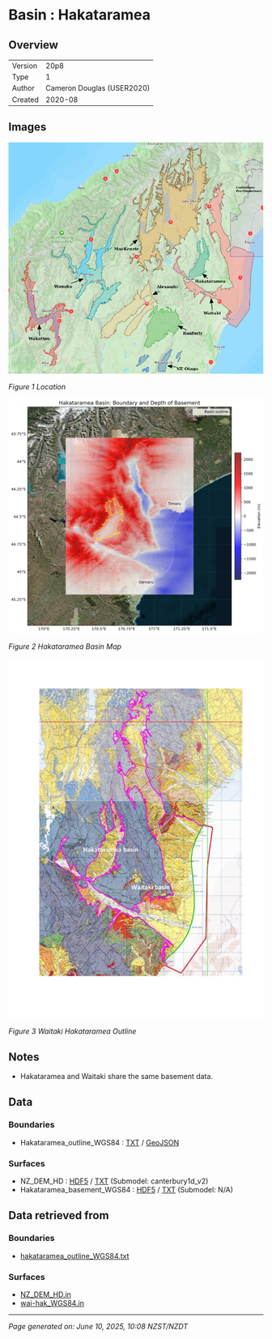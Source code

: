 # Basin : Hakataramea

## Overview
|         |                     |
|---------|---------------------|
| Version | 20p8           |
| Type    | 1        |
| Author  | Cameron Douglas (USER2020)            |
| Created | 2020-08           |


## Images
![](../images/maps/SI_mid.png)

*Figure 1 Location*

![](../images/regional/Hakataramea_basin_map.png)

*Figure 2 Hakataramea Basin Map*

![](../images/basins/waitaki_hakataramea_outline.jpg)

*Figure 3 Waitaki Hakataramea Outline*


## Notes
- Hakataramea and Waitaki share the same basement data.

## Data
### Boundaries
- Hakataramea_outline_WGS84 : [TXT](../../velocity_modelling/data/regional/Hakataramea/Hakataramea_outline_WGS84.txt) / [GeoJSON](../../velocity_modelling/data/regional/Hakataramea/Hakataramea_outline_WGS84.geojson)

### Surfaces
- NZ_DEM_HD : [HDF5](../../velocity_modelling/data/global/surface/NZ_DEM_HD.h5) / [TXT](../../velocity_modelling/data/global/surface/NZ_DEM_HD.in) (Submodel: canterbury1d_v2)
- Hakataramea_basement_WGS84 : [HDF5](../../velocity_modelling/data/regional/Hakataramea/Hakataramea_basement_WGS84.h5) / [TXT](../../velocity_modelling/data/regional/Hakataramea/Hakataramea_basement_WGS84.in) (Submodel: N/A)

## Data retrieved from
### Boundaries
- [hakataramea_outline_WGS84.txt](https://github.com/ucgmsim/Velocity-Model/tree/main/Data/USER20_BASINS/hakataramea_outline_WGS84.txt)

### Surfaces
- [NZ_DEM_HD.in](https://github.com/ucgmsim/Velocity-Model/tree/main/Data/DEM/NZ_DEM_HD.in)
- [wai-hak_WGS84.in](https://github.com/ucgmsim/Velocity-Model/tree/main/Data/USER20_BASINS/wai-hak_WGS84.in)

---
*Page generated on: June 10, 2025, 10:08 NZST/NZDT*
